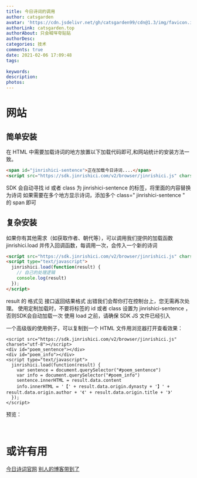 ```yaml
---
title: 今日诗词的调用
author: catsgarden
avatar: 'https://cdn.jsdelivr.net/gh/catsgarden99/cdn@1.3/img/favicon.ico'
authorLink: catsgarden.top
authorAbout: 只会喊咩夸贴贴
authorDesc: 
categories: 技术
comments: true
date: 2021-02-06 17:09:48
tags:
  
keywords:
description:
photos:
---
```

# 网站

## 简单安装

在 HTML 中需要加载诗词的地方放置以下加载代码即可,和网站统计的安装方法一致。

```html
<span id="jinrishici-sentence">正在加载今日诗词....</span>
<script src="https://sdk.jinrishici.com/v2/browser/jinrishici.js" charset="utf-8"></script>
```

SDK 会自动寻找 id 或者 class 为 jinrishici-sentence 的标签，将里面的内容替换为诗词
如果需要在多个地方显示诗词，添加多个 class=" jinrishici-sentence " 的 span 即可

## 复杂安装

如果你有其他需求（如获取作者、朝代等），可以调用我们提供的加载函数 jinrishici.load 并传入回调函数，每调用一次，会传入一个新的诗词

```html
<script src="https://sdk.jinrishici.com/v2/browser/jinrishici.js" charset="utf-8"></script>
<script type="text/javascript">
  jinrishici.load(function(result) {
    // 自己的处理逻辑
    console.log(result)
  });
</script>
```

result 的 格式见 接口返回结果格式
出错我们会帮你打在控制台上，您无需再次处理。
使用定制加载时，不要将标签的 id 或者 class 设置为 jinrishici-sentence ，否则SDK会自动加载一次
使用 load 之前，请确保 SDK JS 文件已经引入

一个高级版的使用例子，可以复制到一个 HTML 文件用浏览器打开查看效果：

```
<script src="https://sdk.jinrishici.com/v2/browser/jinrishici.js" charset="utf-8"></script>
<div id="poem_sentence"></div>
<div id="poem_info"></div>
<script type="text/javascript">
  jinrishici.load(function(result) {
    var sentence = document.querySelector("#poem_sentence")
    var info = document.querySelector("#poem_info")
    sentence.innerHTML = result.data.content
    info.innerHTML = '【' + result.data.origin.dynasty + '】' + result.data.origin.author + '《' + result.data.origin.title + '》'
  });
</script>
```

预览：
<script src="https://sdk.jinrishici.com/v2/browser/jinrishici.js" charset="utf-8"></script>
<div id="poem_sentence"></div>
<br>
<div id="poem_info"></div>
<script type="text/javascript">
  jinrishici.load(function(result) {
    var sentence = document.querySelector("#poem_sentence")
    var info = document.querySelector("#poem_info")
    sentence.innerHTML = result.data.content
    info.innerHTML = '【' + result.data.origin.dynasty + '】' + result.data.origin.author + '《' + result.data.origin.title + '》'
  });
</script>

# 或许有用
[今日诗词官网](https://www.jinrishici.com/)
[别人的博客带到了](https://www.cnblogs.com/miluluyo/p/setites.html)